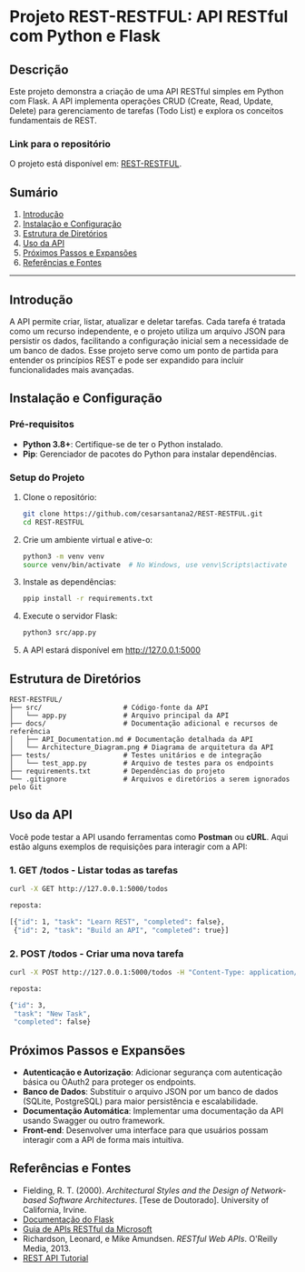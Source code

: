 # Projeto REST-RESTFUL: API RESTful com Python e Flask

## Descrição
Este projeto demonstra a criação de uma API RESTful simples em Python com Flask. A API implementa operações CRUD (Create, Read, Update, Delete) para gerenciamento de tarefas (Todo List) e explora os conceitos fundamentais de REST.

### Link para o repositório
O projeto está disponível em: [REST-RESTFUL](https://github.com/cesarsantana2/REST-RESTFUL).

## Sumário
1. [Introdução](#introdução)
2. [Instalação e Configuração](#instalação-e-configuração)
3. [Estrutura de Diretórios](#estrutura-de-diretórios)
4. [Uso da API](#uso-da-api)
5. [Próximos Passos e Expansões](#próximos-passos-e-expansões)
6. [Referências e Fontes](#referências-e-fontes)

---

## Introdução
A API permite criar, listar, atualizar e deletar tarefas. Cada tarefa é tratada como um recurso independente, e o projeto utiliza um arquivo JSON para persistir os dados, facilitando a configuração inicial sem a necessidade de um banco de dados. Esse projeto serve como um ponto de partida para entender os princípios REST e pode ser expandido para incluir funcionalidades mais avançadas.

## Instalação e Configuração

### Pré-requisitos
- **Python 3.8+**: Certifique-se de ter o Python instalado.
- **Pip**: Gerenciador de pacotes do Python para instalar dependências.

### Setup do Projeto

1. Clone o repositório:
   ```bash
   git clone https://github.com/cesarsantana2/REST-RESTFUL.git
   cd REST-RESTFUL
   
2. Crie um ambiente virtual e ative-o:
   ```bash
   python3 -m venv venv
   source venv/bin/activate  # No Windows, use venv\Scripts\activate

3. Instale as dependências:
   ```bash
   ppip install -r requirements.txt

4. Execute o servidor Flask:
   ```bash
   python3 src/app.py
   
5. A API estará disponível em http://127.0.0.1:5000

## Estrutura de Diretórios
```
REST-RESTFUL/
├── src/                    # Código-fonte da API
│   └── app.py              # Arquivo principal da API
├── docs/                   # Documentação adicional e recursos de referência
│   ├── API_Documentation.md # Documentação detalhada da API
│   └── Architecture_Diagram.png # Diagrama de arquitetura da API
├── tests/                  # Testes unitários e de integração
│   └── test_app.py         # Arquivo de testes para os endpoints
├── requirements.txt        # Dependências do projeto
└── .gitignore              # Arquivos e diretórios a serem ignorados pelo Git
```

## Uso da API

Você pode testar a API usando ferramentas como **Postman** ou **cURL**. Aqui estão alguns exemplos de requisições para interagir com a API:

### 1. **GET /todos** - Listar todas as tarefas

   ```bash
   curl -X GET http://127.0.0.1:5000/todos

   reposta:

   [{"id": 1, "task": "Learn REST", "completed": false},
    {"id": 2, "task": "Build an API", "completed": true}]   

```


### 2. **POST /todos** - Criar uma nova tarefa

   ```bash
   curl -X POST http://127.0.0.1:5000/todos -H "Content-Type: application/json" -d '{"task": "New Task", "completed": false}'

   reposta:

   {"id": 3,
    "task": "New Task",
    "completed": false}

```

## Próximos Passos e Expansões

- **Autenticação e Autorização**: Adicionar segurança com autenticação básica ou OAuth2 para proteger os endpoints.
- **Banco de Dados**: Substituir o arquivo JSON por um banco de dados (SQLite, PostgreSQL) para maior persistência e escalabilidade.
- **Documentação Automática**: Implementar uma documentação da API usando Swagger ou outro framework.
- **Front-end**: Desenvolver uma interface para que usuários possam interagir com a API de forma mais intuitiva.


## Referências e Fontes

- Fielding, R. T. (2000). *Architectural Styles and the Design of Network-based Software Architectures*. [Tese de Doutorado]. University of California, Irvine.
- [Documentação do Flask](https://flask.palletsprojects.com/)
- [Guia de APIs RESTful da Microsoft](https://docs.microsoft.com/en-us/azure/architecture/best-practices/api-design)
- Richardson, Leonard, e Mike Amundsen. *RESTful Web APIs*. O'Reilly Media, 2013.
- [REST API Tutorial](https://restfulapi.net/)
